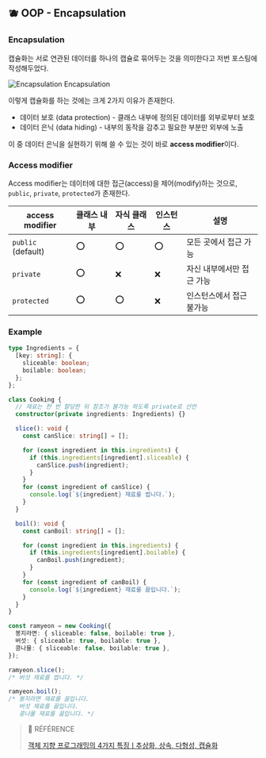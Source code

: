 ## 🫐 OOP - Encapsulation

### Encapsulation

캡슐화는 서로 연관된 데이터를 하나의 캡슐로 묶어두는 것을 의미한다고 저번 포스팅에 작성해두었다.

![Encapsulation](https://img1.daumcdn.net/thumb/R1280x0/?scode=mtistory2&fname=https%3A%2F%2Fblog.kakaocdn.net%2Fdn%2FbVAYHB%2Fbtr92pCeqHn%2FuwVaGbF6iakgYx8xzfv4UK%2Fimg.png)
Encapsulation

이렇게 캡슐화를 하는 것에는 크게 2가지 이유가 존재한다.

- 데이터 보호 (data protection) - 클래스 내부에 정의된 데이터를 외부로부터 보호
- 데이터 은닉 (data hiding) - 내부의 동작을 감추고 필요한 부분만 외부에 노출

이 중 데이터 은닉을 실현하기 위해 쓸 수 있는 것이 바로 **access modifier**이다.

### Access modifier

Access modifier는 데이터에 대한 접근(access)을 제어(modify)하는 것으로, `public`, `private`, `protected`가 존재한다.

| access modifier | 클래스 내부 | 자식 클래스 | 인스턴스 | 설명 |
| --- | --- | --- | --- | --- |
| `public` (default) | ⭕️ | ⭕️ | ⭕️ | 모든 곳에서 접근 가능 |
| `private` | ⭕️ | ❌ | ❌ | 자신 내부에서만 접근 가능 |
| `protected` | ⭕️ | ⭕️ | ❌ | 인스턴스에서 접근 불가능 |

### Example

```ts
type Ingredients = {
  [key: string]: {
    sliceable: boolean;
    boilable: boolean;
  };
};

class Cooking {
  // 재료는 한 번 할당한 뒤 참조가 불가능 하도록 private로 선언
  constructor(private ingredients: Ingredients) {}

  slice(): void {
    const canSlice: string[] = [];

    for (const ingredient in this.ingredients) {
      if (this.ingredients[ingredient].sliceable) {
        canSlice.push(ingredient);
      }
    }
    for (const ingredient of canSlice) {
      console.log(`${ingredient} 재료를 썹니다.`);
    }
  }

  boil(): void {
    const canBoil: string[] = [];

    for (const ingredient in this.ingredients) {
      if (this.ingredients[ingredient].boilable) {
        canBoil.push(ingredient);
      }
    }
    for (const ingredient of canBoil) {
      console.log(`${ingredient} 재료를 끓입니다.`);
    }
  }
}

const ramyeon = new Cooking({
  봉지라면: { sliceable: false, boilable: true },
  버섯: { sliceable: true, boilable: true },
  콩나물: { sliceable: false, boilable: true },
});

ramyeon.slice();
/* 버섯 재료를 썹니다. */

ramyeon.boil();
/* 봉지라면 재료를 끓입니다.
   버섯 재료를 끓입니다.
   콩나물 재료를 끓입니다. */
```

> 🐰 RÉFÉRENCE
> 
> [객체 지향 프로그래밍의 4가지 특징ㅣ추상화, 상속, 다형성, 캡슐화](https://www.codestates.com/blog/content/%EA%B0%9D%EC%B2%B4-%EC%A7%80%ED%96%A5-%ED%94%84%EB%A1%9C%EA%B7%B8%EB%9E%98%EB%B0%8D-%ED%8A%B9%EC%A7%95 "객체 지향 프로그래밍의 4가지 특징ㅣ추상화, 상속, 다형성, 캡슐화")
